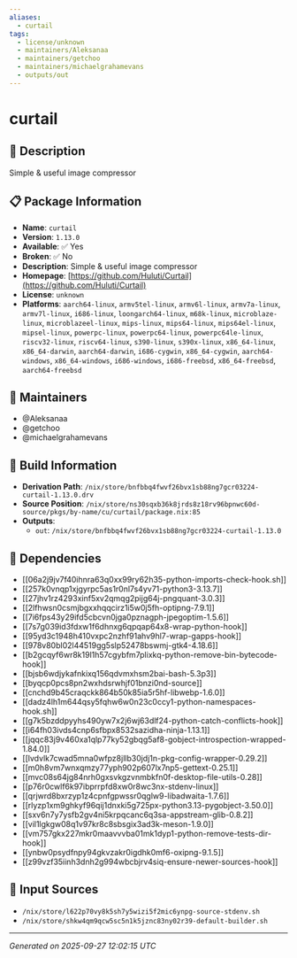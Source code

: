 ```yaml
---
aliases:
  - curtail
tags:
  - license/unknown
  - maintainers/Aleksanaa
  - maintainers/getchoo
  - maintainers/michaelgrahamevans
  - outputs/out
---
```


# curtail

## 📝 Description

Simple & useful image compressor

## 📋 Package Information

- **Name**: `curtail`
- **Version**: `1.13.0`
- **Available**: ✅ Yes
- **Broken**: ✅ No
- **Description**: Simple & useful image compressor
- **Homepage**: [https://github.com/Huluti/Curtail](https://github.com/Huluti/Curtail)
- **License**: `unknown`
- **Platforms**: `aarch64-linux`, `armv5tel-linux`, `armv6l-linux`, `armv7a-linux`, `armv7l-linux`, `i686-linux`, `loongarch64-linux`, `m68k-linux`, `microblaze-linux`, `microblazeel-linux`, `mips-linux`, `mips64-linux`, `mips64el-linux`, `mipsel-linux`, `powerpc-linux`, `powerpc64-linux`, `powerpc64le-linux`, `riscv32-linux`, `riscv64-linux`, `s390-linux`, `s390x-linux`, `x86_64-linux`, `x86_64-darwin`, `aarch64-darwin`, `i686-cygwin`, `x86_64-cygwin`, `aarch64-windows`, `x86_64-windows`, `i686-windows`, `i686-freebsd`, `x86_64-freebsd`, `aarch64-freebsd`
## 👥 Maintainers

- @Aleksanaa
- @getchoo
- @michaelgrahamevans


## 🔧 Build Information

- **Derivation Path**: `/nix/store/bnfbbq4fwvf26bvx1sb88ng7gcr03224-curtail-1.13.0.drv`
- **Source Position**: `/nix/store/ns30sqxb36k8jrds8z18rv96bpnwc60d-source/pkgs/by-name/cu/curtail/package.nix:85`
- **Outputs**:
  - `out`:  `/nix/store/bnfbbq4fwvf26bvx1sb88ng7gcr03224-curtail-1.13.0`

## 🔗 Dependencies

- [[06a2j9jv7f40ihnra63q0xx99ry62h35-python-imports-check-hook.sh]]
- [[257k0vnqp1xjgyrpc5as1r0nl7s4yv71-python3-3.13.7]]
- [[27jhv1rz4293xinf5xv2qmqg2pijg64j-pngquant-3.0.3]]
- [[2lfhwsn0csmjbgxxhqqcirz1i5w0j5fh-optipng-7.9.1]]
- [[7i6fps43y29ifd5cbcvn0jga0pznagph-jpegoptim-1.5.6]]
- [[7s7g039id3fdxw1f6dhnxg6qpqap64x8-wrap-python-hook]]
- [[95yd3c1948h410vxpc2nzhf91ahv9hl7-wrap-gapps-hook]]
- [[978v80bl02l44519gg5slp52478bswmj-gtk4-4.18.6]]
- [[b2gcqyf6wr8k19l1h57cgybfm7plixkq-python-remove-bin-bytecode-hook]]
- [[bjsb6wdjykafnkixq156qdvmxhsm2bai-bash-5.3p3]]
- [[byqcp0pcs8pn2wxhdsrwhjf01bnzi0nd-source]]
- [[cnchd9b45craqckk864b50k85ia5r5hf-libwebp-1.6.0]]
- [[dadz4lh1m644qsy5fqhw6w0n23c0ccy1-python-namespaces-hook.sh]]
- [[g7k5bzddpyyhs490yw7x2j6wj63dlf24-python-catch-conflicts-hook]]
- [[i64fh03ivds4cnp6sfbpx8532sazidha-ninja-1.13.1]]
- [[jqqc83j9v460xa1qlp77ky52gbqg5af8-gobject-introspection-wrapped-1.84.0]]
- [[lvdvlk7cwad5mna0wfpz8jllb30jdj1n-pkg-config-wrapper-0.29.2]]
- [[m0h8vm7wnxqmzy77yph902p607lx7np5-gettext-0.25.1]]
- [[mvc08s64jg84nrh0gxsvkgzvnmbkfn0f-desktop-file-utils-0.28]]
- [[p76r0cwlf6k97ibprrpfd8xw0r8wc3nx-stdenv-linux]]
- [[qrjwrd8bxrzyp1z4cpnfgpwssr0qglw9-libadwaita-1.7.6]]
- [[rlyzp1xm9ghkyf96qij1dnxki5g725px-python3.13-pygobject-3.50.0]]
- [[sxv6n7y7ysfb2gv4ni5krpqcanc6q3sa-appstream-glib-0.8.2]]
- [[vil1lgkgw08q1v97kr8c8sbsgix3ad3k-meson-1.9.0]]
- [[vm757gkx227mkr0maavvvba01mk1dyp1-python-remove-tests-dir-hook]]
- [[ynbw0psydfnpy94gkvzakr0igdhk0mf6-oxipng-9.1.5]]
- [[z99vzf35iinh3dnh2g994wbcbjrv4siq-ensure-newer-sources-hook]]

## 📁 Input Sources

- `/nix/store/l622p70vy8k5sh7y5wizi5f2mic6ynpg-source-stdenv.sh`
- `/nix/store/shkw4qm9qcw5sc5n1k5jznc83ny02r39-default-builder.sh`

---
*Generated on 2025-09-27 12:02:15 UTC*
